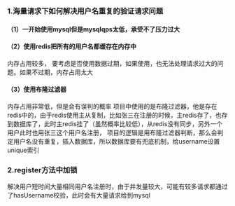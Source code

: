 ### 1.海量请求下如何解决用户名重复的验证请求问题
#### （1）一开始使用mysql但是mysqlqps太低，承受不了压力过大
#### （2）使用redis把所有的用户名都缓存在内存中
内存占用较多，
要考虑是否使用数据过期，如果使用，也无法处理请求过大的问题。如果不过期，内存占用太大
#### （3）使用布隆过滤器
内存占用非常低，但是会有误判的概率
项目中使用的是布隆过滤器，他是存在redis中的，由于redis使用主从复制，比如张三在注册的时候，主redis存了，也存到数据库了，此时主redis挂了（虽然概率比较低），从redis没有同步，另外一个用户此时也用张三这个用户名注册，
项目的逻辑是用布隆过滤器判断，那么会判定用户名没有重复，插入数据库，所以数据库要有兜底机制，给username设置unique索引
### 2.register方法中加锁
解决用户短时间大量相同用户名注册时，由于并发量较大，可能有较多请求都通过了hasUsername校验，此时会有大量请求给到mysql

